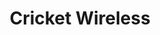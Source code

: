 ---
title: "Cricket Wireless"
url: /denver/cricket-wireless-federal-boulevard/
shop: mobile phone
---